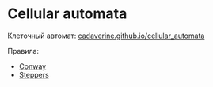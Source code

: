 # Cellular automata

Клеточный автомат: [cadaverine.github.io/cellular_automata](https://cadaverine.github.io/cellular_automata/)

Правила:
- [Conway](https://ru.wikipedia.org/wiki/%D0%98%D0%B3%D1%80%D0%B0_%C2%AB%D0%96%D0%B8%D0%B7%D0%BD%D1%8C%C2%BB)
- [Steppers](https://habrahabr.ru/post/237629/)
